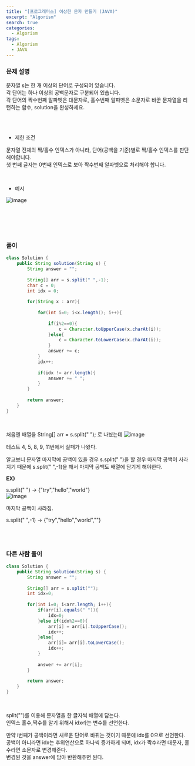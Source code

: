```yaml
---
title: "[프로그래머스] 이상한 문자 만들기 (JAVA)"
excerpt: "Algorism"
search: true
categories: 
  - Algorism
tags: 
  - Algorism
  - JAVA
---
```



### 문제 설명
문자열 s는 한 개 이상의 단어로 구성되어 있습니다.<br> 각 단어는 하나 이상의 공백문자로 구분되어 있습니다.<br> 각 단어의 짝수번째 알파벳은 대문자로, 홀수번째 알파벳은 소문자로 바꾼 문자열을 리턴하는 함수, solution을 완성하세요.<br>

<br><br>

- 제한 조건 

문자열 전체의 짝/홀수 인덱스가 아니라, 단어(공백을 기준)별로 짝/홀수 인덱스를 판단해야합니다.<br>
첫 번째 글자는 0번째 인덱스로 보아 짝수번째 알파벳으로 처리해야 합니다.<br>



<br>

- 예시 

![image](https://user-images.githubusercontent.com/73421820/122570418-b2ddaf80-d086-11eb-8ead-2cbf8adee64e.png)



<br>





<br><br>


### 풀이



```java
class Solution {
    public String solution(String s) {
        String answer = "";
        
        String[] arr = s.split(" ",-1);
        char c = 0;
        int idx = 0;
        
        for(String x : arr){
            
            for(int i=0; i<x.length(); i++){
                
                if(i%2==0){
                    c = Character.toUpperCase(x.charAt(i));
                }else{
                    c = Character.toLowerCase(x.charAt(i));
                }
                answer += c;
            }
            idx++;
            
            if(idx != arr.length){
                answer += " ";
            }            
        }
        
        return answer;
    }
}
```

<br>

처음엔 배열을 String[] arr = s.split(" "); 로 나눴는데 
![image](https://user-images.githubusercontent.com/73421820/122570476-c12bcb80-d086-11eb-86aa-6f0cf288ef7e.png)<br>

테스트 4, 5, 8, 9, 11번에서 실패가 나왔다.<br>

알고보니 문자열 마지막에 공백이 있을 경우 
s.split(" ")을 할 경우 마지막 공백이 사라지기 때문에
s.split(" ",-1)을 해서 마지막 공백도 배열에 담기게 해야한다.<br>

**EX)**

s.split(" ")  ->  {"try","hello","world"}<br>
![image](https://user-images.githubusercontent.com/73421820/122571615-dfde9200-d087-11eb-90f4-1e0494a7d5dd.png)<br>

마지막 공백이 사라짐.<br>

s.split(" ",-1)  ->  {"try","hello","world",""}<br>

<br><br>

### 다른 사람 풀이

```java
class Solution {
    public String solution(String s) {
        String answer = "";
        
        String[] arr = s.split("");
        int idx=0;
        
        for(int i=0; i<arr.length; i++){
            if(arr[i].equals(" ")){
                idx=0;
            }else if(idx%2==0){
                arr[i] = arr[i].toUpperCase();
                idx++;
            }else{
                arr[i]= arr[i].toLowerCase();
                idx++;
            }    
            
            answer += arr[i];
        }
        
        return answer;
    }
}
```

<br>

split("")를 이용해 문자열을 한 글자씩 배열에 담는다.<br>
인덱스 홀수,짝수를 알기 위해서 idx라는 변수를 선언한다.<br>

만약 i번째가 공백이라면 새로운 단어로 바뀌는 것이기 때문에 idx를 0으로 선언한다.<br>
공백이 아니라면 idx는 후위연산으로 하나씩 증가하게 되며, idx가 짝수라면 대문자, 홀수라면 소문자로 변경해준다.<br>
변경된 것을 answer에 담아 반환해주면 된다.<br>






<br><br>